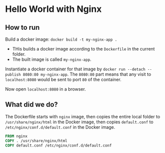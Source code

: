 # Hello World with Nginx

## How to run

Build a docker image: `docker build -t my-nginx-app .`
* THis builds a docker image according to the `Dockerfile` in the current folder.
* The built image is called `my-nginx-app`.

Instantiate a docker container for that image by  `docker run --detach --publish 8080:80 my-nginx-app`. The `8080:80` part means that any visit to `localhost:8080` would be sent to port `80` of the container.

Now open `localhost:8080` in a browser.

## What did we do?

The Dockerfile starts with `nginx` image, then copies the entire local folder to `/usr/share/nginx/html` in the Docker image, then copies `default.conf` to `/etc/nginx/conf.d/default.conf` in the Docker image.

```dockerfile
FROM nginx
COPY . /usr/share/nginx/html
COPY default.conf /etc/nginx/conf.d/default.conf
```

